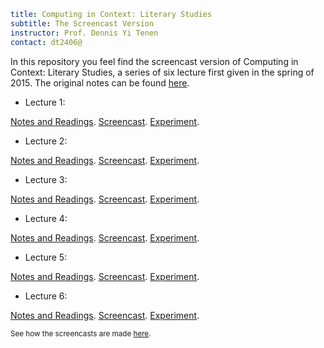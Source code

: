 ```yaml
title: Computing in Context: Literary Studies
subtitle: The Screencast Version
instructor: Prof. Dennis Yi Tenen  
contact: dt2406@
```

In this repository you feel find the screencast version of Computing in Context: Literary Studies, a series of six lecture first given in the spring of 2015. The original notes can be found [here](https://github.com/denten-courses/computing-context/tree/spring-2015).

- Lecture 1:

[Notes and Readings](https://github.com/denten-courses/computing-context/blob/master/lecture-notes/1-lecture.md).
[Screencast](https://github.com/denten-courses/computing-context/tree/master/screencasts/1-screencast).
[Experiment](https://github.com/denten-courses/computing-context/tree/master/experiments/1-experiment).

- Lecture 2:

[Notes and Readings](https://github.com/denten-courses/computing-context/blob/master/lecture-notes/2-lecture.md).
[Screencast](https://github.com/denten-courses/computing-context/tree/master/screencasts/2-screencast).
[Experiment](https://github.com/denten-courses/computing-context/tree/master/experiments/2-experiment).

- Lecture 3:

[Notes and Readings](https://github.com/denten-courses/computing-context/blob/master/lecture-notes/3-lecture.md).
[Screencast](https://github.com/denten-courses/computing-context/tree/master/screencasts/3-screencast).
[Experiment](https://github.com/denten-courses/computing-context/tree/master/experiments/3-experiment).

- Lecture 4:

[Notes and Readings](https://github.com/denten-courses/computing-context/blob/master/lecture-notes/4-lecture.md).
[Screencast](https://github.com/denten-courses/computing-context/tree/master/screencasts/4-screencast).
[Experiment](https://github.com/denten-courses/computing-context/tree/master/experiments/4-experiment).

- Lecture 5:

[Notes and Readings](https://github.com/denten-courses/computing-context/blob/master/lecture-notes/5-lecture.md).
[Screencast](https://github.com/denten-courses/computing-context/tree/master/screencasts/5-screencast).
[Experiment](https://github.com/denten-courses/computing-context/tree/master/experiments/5-experiment).

- Lecture 6:

[Notes and Readings](https://github.com/denten-courses/computing-context/blob/master/lecture-notes/6-lecture.md).
[Screencast](https://github.com/denten-courses/computing-context/tree/master/screencasts/6-screencast).
[Experiment](https://github.com/denten-courses/computing-context/tree/master/experiments/6-experiment).

<sup>See how the screencasts are made
[here](https://github.com/denten-courses/computing-context/blob/master/screencasts/notes.md).</sup>
